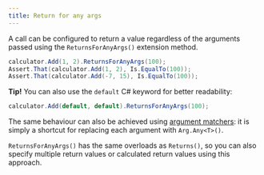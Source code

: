 ```yaml
---
title: Return for any args
---
```


<!--
```requiredcode
public interface ICalculator {
    int Add(int a, int b);
    string Mode { get; set; }
}
ICalculator calculator;
[SetUp] public void SetUp() { calculator = Substitute.For<ICalculator>(); }
```
-->

A call can be configured to return a value regardless of the arguments passed using the `ReturnsForAnyArgs()` extension method.

```csharp
calculator.Add(1, 2).ReturnsForAnyArgs(100);
Assert.That(calculator.Add(1, 2), Is.EqualTo(100));
Assert.That(calculator.Add(-7, 15), Is.EqualTo(100));
```

**Tip!** You can also use the `default` C# keyword for better readability:

```csharp
calculator.Add(default, default).ReturnsForAnyArgs(100);
```

The same behaviour can also be achieved using [argument matchers](/help/argument-matchers): it is simply a shortcut for replacing each argument with `Arg.Any<T>()`.

`ReturnsForAnyArgs()` has the same overloads as `Returns()`, so you can also specify multiple return values or calculated return values using this approach.